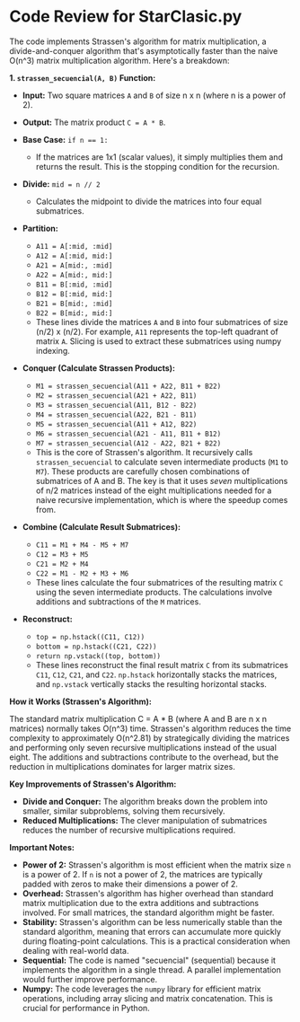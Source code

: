 # Code Review for StarClasic.py

The code implements Strassen's algorithm for matrix multiplication, a divide-and-conquer algorithm that's asymptotically faster than the naive O(n^3) matrix multiplication algorithm.  Here's a breakdown:

**1. `strassen_secuencial(A, B)` Function:**

   - **Input:** Two square matrices `A` and `B` of size n x n (where n is a power of 2).
   - **Output:** The matrix product `C = A * B`.

   - **Base Case:** `if n == 1:`
     - If the matrices are 1x1 (scalar values), it simply multiplies them and returns the result. This is the stopping condition for the recursion.

   - **Divide:** `mid = n // 2`
     - Calculates the midpoint to divide the matrices into four equal submatrices.

   - **Partition:**
     - `A11 = A[:mid, :mid]`
     - `A12 = A[:mid, mid:]`
     - `A21 = A[mid:, :mid]`
     - `A22 = A[mid:, mid:]`
     - `B11 = B[:mid, :mid]`
     - `B12 = B[:mid, mid:]`
     - `B21 = B[mid:, :mid]`
     - `B22 = B[mid:, mid:]`
     - These lines divide the matrices `A` and `B` into four submatrices of size (n/2) x (n/2). For example, `A11` represents the top-left quadrant of matrix `A`.  Slicing is used to extract these submatrices using numpy indexing.

   - **Conquer (Calculate Strassen Products):**
     - `M1 = strassen_secuencial(A11 + A22, B11 + B22)`
     - `M2 = strassen_secuencial(A21 + A22, B11)`
     - `M3 = strassen_secuencial(A11, B12 - B22)`
     - `M4 = strassen_secuencial(A22, B21 - B11)`
     - `M5 = strassen_secuencial(A11 + A12, B22)`
     - `M6 = strassen_secuencial(A21 - A11, B11 + B12)`
     - `M7 = strassen_secuencial(A12 - A22, B21 + B22)`
     - This is the core of Strassen's algorithm. It recursively calls `strassen_secuencial` to calculate seven intermediate products (`M1` to `M7`).  These products are carefully chosen combinations of submatrices of A and B.  The key is that it uses *seven* multiplications of n/2 matrices instead of the eight multiplications needed for a naive recursive implementation, which is where the speedup comes from.

   - **Combine (Calculate Result Submatrices):**
     - `C11 = M1 + M4 - M5 + M7`
     - `C12 = M3 + M5`
     - `C21 = M2 + M4`
     - `C22 = M1 - M2 + M3 + M6`
     - These lines calculate the four submatrices of the resulting matrix `C` using the seven intermediate products. The calculations involve additions and subtractions of the `M` matrices.

   - **Reconstruct:**
     - `top = np.hstack((C11, C12))`
     - `bottom = np.hstack((C21, C22))`
     - `return np.vstack((top, bottom))`
     - These lines reconstruct the final result matrix `C` from its submatrices `C11`, `C12`, `C21`, and `C22`.  `np.hstack` horizontally stacks the matrices, and `np.vstack` vertically stacks the resulting horizontal stacks.

**How it Works (Strassen's Algorithm):**

The standard matrix multiplication C = A * B (where A and B are n x n matrices) normally takes O(n^3) time. Strassen's algorithm reduces the time complexity to approximately O(n^2.81) by strategically dividing the matrices and performing only seven recursive multiplications instead of the usual eight. The additions and subtractions contribute to the overhead, but the reduction in multiplications dominates for larger matrix sizes.

**Key Improvements of Strassen's Algorithm:**

- **Divide and Conquer:** The algorithm breaks down the problem into smaller, similar subproblems, solving them recursively.
- **Reduced Multiplications:** The clever manipulation of submatrices reduces the number of recursive multiplications required.

**Important Notes:**

- **Power of 2:** Strassen's algorithm is most efficient when the matrix size `n` is a power of 2. If `n` is not a power of 2, the matrices are typically padded with zeros to make their dimensions a power of 2.
- **Overhead:** Strassen's algorithm has higher overhead than standard matrix multiplication due to the extra additions and subtractions involved.  For small matrices, the standard algorithm might be faster.
- **Stability:** Strassen's algorithm can be less numerically stable than the standard algorithm, meaning that errors can accumulate more quickly during floating-point calculations.  This is a practical consideration when dealing with real-world data.
- **Sequential:**  The code is named "secuencial" (sequential) because it implements the algorithm in a single thread.  A parallel implementation would further improve performance.
- **Numpy:** The code leverages the `numpy` library for efficient matrix operations, including array slicing and matrix concatenation.  This is crucial for performance in Python.

